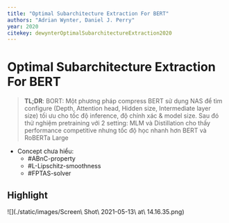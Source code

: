 ```yaml
---
title: "Optimal Subarchitecture Extraction For BERT"
authors: "Adrian Wynter, Daniel J. Perry"
year: 2020
citekey: dewynterOptimalSubarchitectureExtraction2020
---
```


# Optimal Subarchitecture Extraction For BERT
> **TL;DR**:  BORT: Một phương pháp compress BERT sử dụng NAS để tìm configure (Depth, Attention head, Hidden size, Intermediate layer size) tối ưu cho tốc độ inference, độ chính xác & model size. Sau đó thử nghiệm pretraining với 2 setting: MLM và Distillation cho thấy performance competitive nhưng tốc độ học nhanh hơn BERT và RoBERTa Large

- Concept chưa hiểu:
  - #ABnC-property
  - #L-Lipschitz-smoothness
  - #FPTAS-solver
## Highlight
![](./static/images/Screen\ Shot\ 2021-05-13\ at\ 14.16.35.png)
